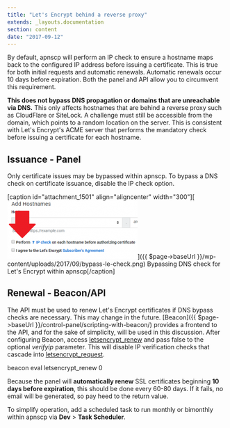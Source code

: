 ```yaml
---
title: "Let's Encrypt behind a reverse proxy"
extends: _layouts.documentation
section: content
date: "2017-09-12"
---
```


By default, apnscp will perform an IP check to ensure a hostname maps back to the configured IP address before issuing a certificate. This is true for both initial requests and automatic renewals. Automatic renewals occur 10 days before expiration. Both the panel and API allow you to circumvent this requirement.

**This does not bypass DNS propagation or domains that are unreachable via DNS.** This only affects hostnames that are behind a reverse proxy such as CloudFlare or SiteLock. A challenge must still be accessible from the domain, which points to a random location on the server. This is consistent with Let's Encrypt's ACME server that performs the mandatory check before issuing a certificate for each hostname.

## Issuance - Panel

Only certificate issues may be bypassed within apnscp. To bypass a DNS check on certificate issuance, disable the IP check option.

\[caption id="attachment\_1501" align="aligncenter" width="300"\][![](images/bypass-le-check-300x134.png)]({{ $page->baseUrl }}/wp-content/uploads/2017/09/bypass-le-check.png) Bypassing DNS check for Let's Encrypt within apnscp\[/caption\]

## Renewal - Beacon/API

The API must be used to renew Let's Encrypt certificates if DNS bypass checks are necessary. This may change in the future. [Beacon]({{ $page->baseUrl }}/control-panel/scripting-with-beacon/) provides a frontend to the API, and for the sake of simplicity, will be used in this discussion. After configuring Beacon, access [letsencrypt\_renew](http://api.apiscp.com/source-class-Letsencrypt_Module.html) and pass false to the optional _verifyip_ parameter. This will disable IP verification checks that cascade into [letsencrypt\_request](http://api.apiscp.com/source-class-Letsencrypt_Module.html).

beacon eval letsencrypt\_renew 0

Because the panel will **automatically renew** SSL certificates beginning **10 days before expiration**, this should be done every 60-80 days. If it fails, no email will be generated, so pay heed to the return value.

To simplify operation, add a scheduled task to run monthly or bimonthly within apnscp via **Dev** > **Task Scheduler**.
